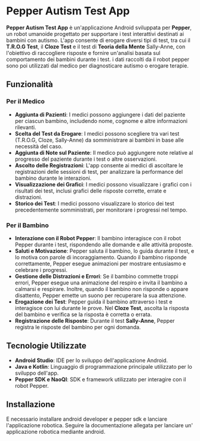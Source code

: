 # Pepper Autism Test App

**Pepper Autism Test App** è un'applicazione Android sviluppata per **Pepper**, un robot umanoide progettato per supportare i test interattivi destinati ai bambini con autismo. L'app consente di erogare diversi tipi di test, tra cui il **T.R.O.G Test**, il **Cloze Test** e il test di **Teoria della Mente** Sally-Anne, con l'obiettivo di raccogliere risposte e fornire un'analisi basata sul comportamento dei bambini durante i test. i dati raccolti da il robot pepper sono poi utilizzati dal medico per diagnosticare autismo o erogare terapie.



## Funzionalità

### Per il Medico
- **Aggiunta di Pazienti**: I medici possono aggiungere i dati del paziente per ciascun bambino, includendo nome, cognome e altre informazioni rilevanti.
- **Scelta del Test da Erogare**: I medici possono scegliere tra vari test (T.R.O.G, Cloze, Sally-Anne) da somministrare ai bambini in base alle necessità del caso.
- **Aggiunta di Note sul Paziente**: Il medico può aggiungere note relative al progresso del paziente durante i test o altre osservazioni.
- **Ascolto delle Registrazioni**: L'app consente ai medici di ascoltare le registrazioni delle sessioni di test, per analizzare la performance del bambino durante le interazioni.
- **Visualizzazione dei Grafici**: I medici possono visualizzare i grafici con i risultati dei test, inclusi grafici delle risposte corrette, errate e distrazioni.
- **Storico dei Test**: I medici possono visualizzare lo storico dei test precedentemente somministrati, per monitorare i progressi nel tempo.

### Per il Bambino
- **Interazione con il Robot Pepper**: Il bambino interagisce con il robot Pepper durante i test, rispondendo alle domande e alle attività proposte.
- **Saluti e Motivazione**: Pepper saluta il bambino, lo guida durante il test, e lo motiva con parole di incoraggiamento. Quando il bambino risponde correttamente, Pepper esegue animazioni per mostrare entusiasmo e celebrare i progressi.
- **Gestione delle Distrazioni e Errori**: Se il bambino commette troppi errori, Pepper esegue una animazione del respiro e invita il bambino a calmarsi e respirare. Inoltre, quando il bambino non risponde o appare disattento, Pepper emette un suono per recuperare la sua attenzione.
- **Erogazione dei Test**: Pepper guida il bambino attraverso i test e interagisce con lui durante le prove. Nel **Cloze Test**, ascolta la risposta del bambino e verifica se la risposta è corretta o errata.
- **Registrazione delle Risposte**: Durante il test **Sally-Anne**, Pepper registra le risposte del bambino per ogni domanda.

## Tecnologie Utilizzate

- **Android Studio**: IDE per lo sviluppo dell'applicazione Android.
- **Java e Kotlin**: Linguaggio di programmazione principale utilizzato per lo sviluppo dell'app.
- **Pepper SDK e NaoQI**: SDK e framework utilizzato per interagire con il robot Pepper.

## Installazione

E necessario installare android developer e pepper sdk e lanciare l'applicazione robotica.
Seguire la documentazione allegata per lanciare un' applicazione robotica mediante android.
